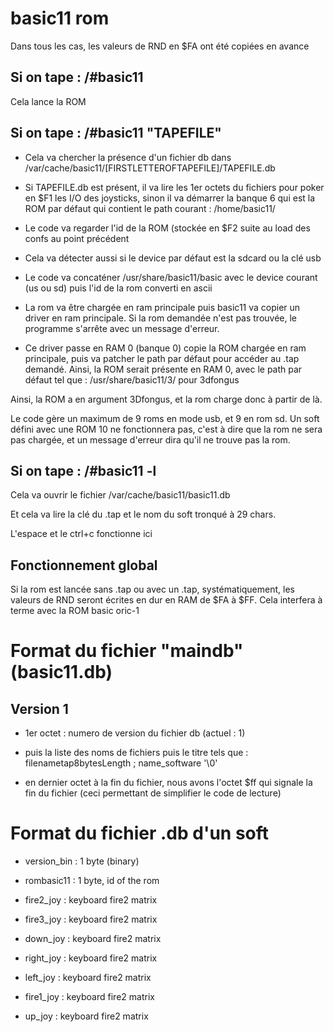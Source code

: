 # basic11 rom 

Dans tous les cas, les valeurs de RND en $FA ont été copiées en avance

## Si on tape : /#basic11

Cela lance la ROM

## Si on tape : /#basic11 "TAPEFILE"

* Cela va chercher la présence d'un fichier db dans /var/cache/basic11/[FIRSTLETTEROFTAPEFILE]/TAPEFILE.db

* Si TAPEFILE.db est présent, il va lire les 1er octets du fichiers pour poker en $F1 les I/O des joysticks, sinon il va démarrer la banque 6 qui est la ROM par défaut qui contient le path courant : /home/basic11/

* Le code va regarder l'id de la ROM (stockée en $F2 suite au load des confs au point précédent

* Cela va détecter aussi si le device par défaut est la sdcard ou la clé usb

* Le code va concaténer /usr/share/basic11/basic avec le device courant (us ou sd) puis l'id de la rom converti en ascii

* La rom va être chargée en ram principale puis basic11 va copier un driver en ram principale. Si la rom demandée n'est pas trouvée, le programme s'arrête avec un message d'erreur.

* Ce driver passe en RAM 0 (banque 0) copie la ROM chargée en ram principale, puis va patcher le path par défaut pour accéder au .tap demandé. Ainsi, la ROM serait présente en RAM 0, avec le path par défaut tel que : 
/usr/share/basic11/3/ pour 3dfongus

Ainsi, la ROM a en argument 3Dfongus, et la rom charge donc à partir de là.

Le code gère un maximum de 9 roms en mode usb, et 9 en rom sd. Un soft défini avec une ROM 10 ne fonctionnera pas, c'est à dire que la rom ne sera pas chargée, et un message d'erreur dira qu'il ne trouve pas la rom.

## Si on tape : /#basic11 -l

Cela va ouvrir le fichier /var/cache/basic11/basic11.db

Et cela va lire la clé du .tap et le nom du soft tronqué à 29 chars.

L'espace et le ctrl+c fonctionne ici

## Fonctionnement global

Si la rom est lancée sans .tap ou avec un .tap, systématiquement, les valeurs de RND seront écrites en dur en RAM de $FA à $FF. Cela interfera à terme avec la ROM basic oric-1

# Format du fichier "maindb" (basic11.db)

## Version 1

* 1er octet : numero de version du fichier db (actuel : 1)

* puis la liste des noms de fichiers puis le titre tels que :
filenametap8bytesLength ;  name_software '\0'

* en dernier octet à la fin du fichier, nous avons l'octet $ff qui signale la fin du fichier (ceci permettant de simplifier le code de lecture)



# Format du fichier .db d'un soft

* version_bin : 1 byte (binary)

* rombasic11 : 1 byte, id of the rom

* fire2_joy : keyboard fire2 matrix

* fire3_joy : keyboard fire2 matrix

* down_joy : keyboard fire2 matrix

* right_joy : keyboard fire2 matrix

* left_joy : keyboard fire2 matrix

* fire1_joy : keyboard fire2 matrix

* up_joy : keyboard fire2 matrix

